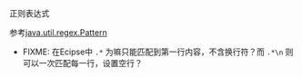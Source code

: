 

正则表达式

参考[java.util.regex.Pattern](http://docs.oracle.com/javase/7/docs/api/index.html?java/util/regex/Pattern.html)

* FIXME: 在Ecipse中 `.*` 为嘛只能匹配到第一行内容，不含换行符？而 `.*\n` 则可以一次匹配每一行，设置空行？



